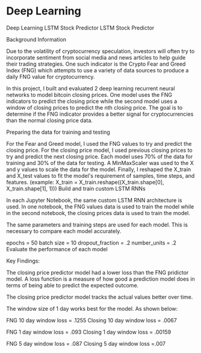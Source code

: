 # Deep Learning
Deep Learning LSTM Stock Predictor
LSTM Stock Predictor

Background Information

Due to the volatility of cryptocurrency speculation, investors will often try to incorporate sentiment from social media and news articles to help guide their trading strategies. One such indicator is the Crypto Fear and Greed Index (FNG) which attempts to use a variety of data sources to produce a daily FNG value for cryptocurrency.

In this project, I built and evaluated 2 deep learning recurrent neural networks to model bitcoin closing prices. One model uses the FNG indicators to predict the closing price while the second model uses a window of closing prices to predict the nth closing price. The goal is to determine if the FNG indicator provides a better signal for cryptocurrencies than the normal closing price data.

Preparing the data for training and testing

For the Fear and Greed model, I used the FNG values to try and predict the closing price.
For the closing price model, I used previous closing prices to try and predict the next closing price.
Each model uses 70% of the data for training and 30% of the data for testing.
A MinMaxScaler was used to the X and y values to scale the data for the model.
Finally, I reshaped the X_train and X_test values to fit the model's requirement of samples, time steps, and features. (example: X_train = X_train.reshape((X_train.shape[0], X_train.shape[1], 1)))
Build and train custom LSTM RNNs

In each Jupyter Notebook, the same custom LSTM RNN architecture is used. In one notebook, the FNG values data is used to train the model while in the second notebook, the closing prices data is used to train the model.

The same parameters and training steps are used for each model. This is necessary to compare each model accurately.

epochs = 50
batch size = 10
dropout_fraction = .2
number_units = .2
Evaluate the performance of each model

Key Findings:

The closing price predictor model had a lower loss than the FNG pridictor model. A loss function is a measure of how good a prediction model does in terms of being able to predict the expected outcome.

The closing price predictor model tracks the actual values better over time.

The window size of 1 day works best for the model. As shown below:

  FNG 10 day window loss = .1255 Closing 10 day window loss = .0067

  FNG 1 day window loss = .093 Closing 1 day window loss = .00159

  FNG 5 day window loss = .087 Closing 5 day window loss =.007
